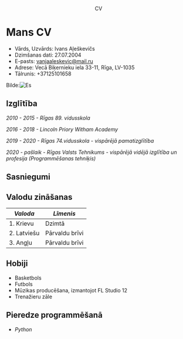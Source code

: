 <p align=center> CV <p/>

# Mans CV

* Vārds, Uzvārds: Ivans Aļeškevičs
* Dzimšanas dati: 27.07.2004
* E-pasts: vanjaaleskevic@mail.ru
* Adrese: Vecā Biķernieku iela 33-11, Rīga, LV-1035
* Tālrunis: +37125101658

Bilde:![Es](https://psv4.userapi.com/c537232/u310698114/docs/d25/43f7b5beda1e/CV.png?extra=KToAylOIzSVHH9ijCsv60GiCpc-lCHrtIDv3eYhhVxD-38w8lbMQhwoGEr5pTWIvORF6T2lSA-0yw4vQCVL4NNY0qJnUdQ45mbH27gJiHUNG5JF7VZGY4BeFSS9rMC3jcbtm9CmnYae5Qp_wgH561XNz9bg)

## Izglītība
*2010 - 2015 - Rīgas 89. vidusskola*

*2016 - 2018 - Lincoln Priory Witham Academy*

*2019 - 2020 - Rīgas 74.vidusskola - vispārējā pamatizglītība*

*2020 - pašlaik - Rīgas Valsts Tehnikums - vispārējā vidējā izglītība un profesija (Programmēšanas tehniķis)*

## Sasniegumi

## Valodu zināšanas

|***Valoda***|***Līmenis*** |
|------------|--------------|
|1. Krievu   |Dzimtā        |
|2. Latviešu |Pārvaldu brīvi|
|3. Angļu    |Pārvaldu brīvi| 

## Hobiji

* Basketbols
* Futbols
* Mūzikas producēšana, izmantojot FL Studio 12
* Trenažieru zāle

## Pieredze programmēšanā

* *Python* 

